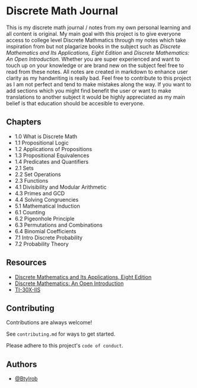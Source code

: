 
# Discrete Math Journal 

This is my discrete math journal / notes from my own personal learning and all content is original. My main goal with this project is to give everyone access to college level Discrete Mathmatics through my notes which take inspiration from but not plagarize books in the subject such as _Discrete Mathematics and Its Applications, Eight Edition_ and _Discrete Mathematics: An Open Introduction_. Whether you are super experienced and want to touch up on your knowledge or are brand new on the subject feel free to read from these notes. All notes are created in markdown to enhance user clarity as my handwriting is really bad. Feel free to contribute to this project as I am not perfect and tend to make mistakes along the way. If you want to add sections which you might find benefit the user or want to make translations to another subject it would be highly appreciated as my main belief is that education should be accesible to everyone. 





## Chapters

- 1.0 What is Discrete Math
- 1.1 Propositional Logic
- 1.2 Applications of Propositions
- 1.3 Propositional Equivalences
- 1.4 Predicates and Quantifiers
- 2.1 Sets
- 2.2 Set Operations
- 2.3 Functions
- 4.1 Divisibility and Modular Arithmetic
- 4.3 Primes and GCD
- 4.4 Solving Congruencies
- 5.1 Mathematical Induction
- 6.1 Counting
- 6.2 Pigeonhole Principle
- 6.3 Permutations and Combinations
- 6.4 Binomial Coefficients
- 7.1 Intro Discrete Probability
- 7.2 Probability Theory



## Resources

 - [Discrete Mathematics and Its Applications, Eight Edition ](https://www.mheducation.com/highered/product/Discrete-Mathematics-and-Its-Applications-Rosen.html?cid=ppc%7CHE%7CPaid-G-Shop%7Cgoogle%7C&gad_source=1)
 - [Discrete Mathematics: An Open Introduction](https://www.scrawlbooks.com/book/9781792901690)
 - [TI-30X-IIS](https://www.target.com/p/texas-instruments-30xiis-scientific-calculator-black/-/A-82546536?ref=tgt_adv_xsp&AFID=google&fndsrc=tgtao&DFA=336247729&CPNG=PLA_Electronics%2BShopping_Local%7CElectronics_Ecomm_Hardlines&adgroup=SC_Electronics&LID=9428490278pgs&LNM=PRODUCT_GROUP&network=g&device=c&location=9011990&targetid=pla-622090993677&ds_rl=1246978&ds_rl=1248099&gad_source=1&gclsrc=aw.ds)


## Contributing

Contributions are always welcome!

See `contributing.md` for ways to get started.

Please adhere to this project's `code of conduct`.


## Authors

- [@Btylrob](https://github.com/Btylrob)
